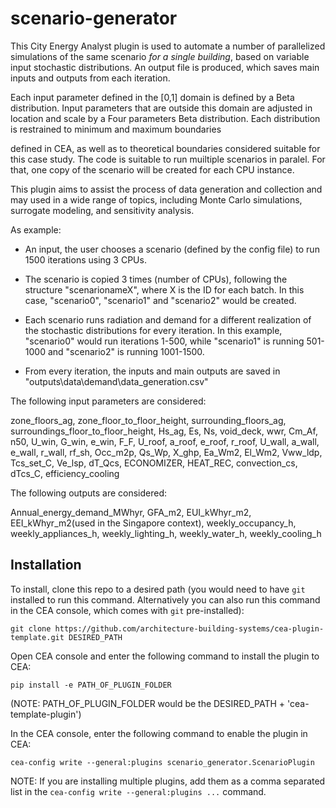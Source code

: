 # scenario-generator

This City Energy Analyst plugin is used to automate a number of parallelized simulations of the same scenario *for a single building*, based on variable input stochastic distributions. An output file is produced, which saves main inputs and outputs from each iteration.

Each input parameter defined in the [0,1] domain is defined by a Beta distribution. Input parameters that are outside this domain are adjusted in location and scale by a Four parameters Beta distribution. Each distribution is restrained to minimum and maximum boundaries 

defined in CEA, as well as to theoretical boundaries considered suitable for this case study. The code is suitable to run muiltiple scenarios in paralel. For that, one copy of the scenario will be created for each CPU instance. 

This plugin aims to assist the process of data generation and collection and may used in a wide range of topics, including Monte Carlo simulations, surrogate modeling, and sensitivity analysis.


As example:

- An input, the user chooses a scenario (defined by the config file) to run 1500 iterations using 3 CPUs.

- The scenario is copied 3 times (number of CPUs), following the structure "scenarionameX", where X is the ID for each batch. In this case, "scenario0", "scenario1" and "scenario2" would be created.

- Each scenario runs radiation and demand for a different realization of the stochastic distributions for every iteration. In this example, "scenario0" would run iterations 1-500, while "scenario1" is running 501-1000 and "scenario2" is running 1001-1500.

- From every iteration, the inputs and main outputs are saved in "outputs\data\demand\data_generation.csv"

The following input parameters are considered:

zone_floors_ag,	zone_floor_to_floor_height,	surrounding_floors_ag, surroundings_floor_to_floor_height,	Hs_ag,	Es,	Ns,	void_deck,	wwr,	Cm_Af,	n50,	U_win,	G_win,	e_win,	F_F,	U_roof,	a_roof,	e_roof,	r_roof,	U_wall,	a_wall,	e_wall,	r_wall,	rf_sh,	Occ_m2p,	Qs_Wp,	X_ghp,	Ea_Wm2,	El_Wm2,	Vww_ldp,	Tcs_set_C,	Ve_lsp,	dT_Qcs,	ECONOMIZER,	HEAT_REC,	convection_cs,	dTcs_C,	efficiency_cooling

The following outputs are considered:

Annual_energy_demand_MWhyr,	GFA_m2,	EUI_kWhyr_m2,	EEI_kWhyr_m2(used in the Singapore context),	weekly_occupancy_h,	weekly_appliances_h,	weekly_lighting_h,	weekly_water_h,	weekly_cooling_h



## Installation
To install, clone this repo to a desired path (you would need to have `git` installed to run this command. Alternatively you can also run this command in the CEA console, which comes with `git` pre-installed):

```git clone https://github.com/architecture-building-systems/cea-plugin-template.git DESIRED_PATH```

Open CEA console and enter the following command to install the plugin to CEA:

```pip install -e PATH_OF_PLUGIN_FOLDER```

(NOTE: PATH_OF_PLUGIN_FOLDER would be the DESIRED_PATH + 'cea-template-plugin')


In the CEA console, enter the following command to enable the plugin in CEA:

```cea-config write --general:plugins scenario_generator.ScenarioPlugin```

NOTE: If you are installing multiple plugins, add them as a comma separated list in the `cea-config write --general:plugins ...` command.
